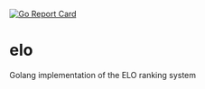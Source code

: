[![Go Report Card](https://goreportcard.com/badge/github.com/johnmcdnl/elo)](https://goreportcard.com/report/github.com/johnmcdnl/elo)

# elo
Golang implementation of the ELO ranking system
